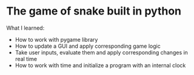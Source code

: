 # The game of snake built in python

What I learned:
- How to work with pygame library
- How to update a GUI and apply corresponding game logic
- Take user inputs, evaluate them and apply corresponding changes in real time
- How to work with time and initialize a program with an internal clock
